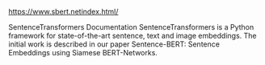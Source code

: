 https://www.sbert.netindex.html/

SentenceTransformers Documentation
SentenceTransformers is a Python framework for state-of-the-art sentence, text and image embeddings. The initial work is described in our paper Sentence-BERT: Sentence Embeddings using Siamese BERT-Networks.